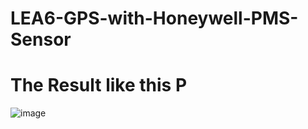 # LEA6-GPS-with-Honeywell-PMS-Sensor
# The Result like this P
![image](https://github.com/jaspers0324/LEA6-GPS-with-Honeywell-PMS-Sensor/blob/master/Resulting%20of%20LEA6%20I2C%20GPS%20with%20Honeywell%20PMS%20Sensor.png)
